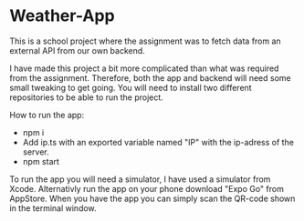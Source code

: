 # Weather-App


This is a school project where the assignment was to fetch data from an external API from our own backend. 

I have made this project a bit more complicated than what was required from the assignment. Therefore, both the app and backend will need some small tweaking to get going. 
You will need to install two different repositories to be able to run the project.

How to run the app: 

- npm i
- Add ip.ts with an exported variable named "IP" with the ip-adress of the server.
- npm start

To run the app you will need a simulator, I have used a simulator from Xcode. Alternativly run the app on your phone download "Expo Go" from AppStore. When you have the app you can simply scan the QR-code shown in the terminal window. 
